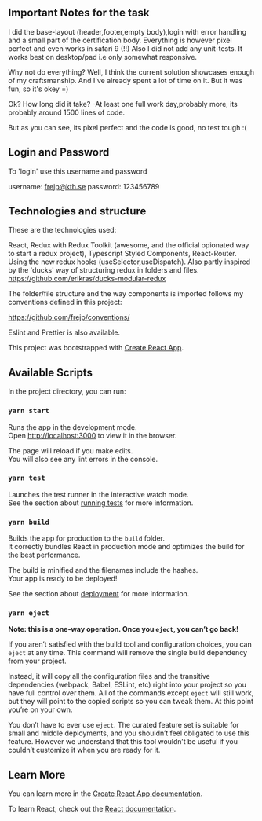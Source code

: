 ## Important Notes for the task

I did the base-layout (header,footer,empty body),login with error handling and a small part of the certification body.
Everything is however pixel perfect and even works in safari 9 (!!)
Also I did not add any unit-tests. It works best on desktop/pad i.e only somewhat responsive.

Why not do everything? Well, I think the current solution showcases enough of my craftsmanship. 
And I've already spent a lot of time on it. But it was fun, so it's okey =)

Ok? How long did it take? 
-At least one full work day,probably more, its probably around 1500 lines of code.

But as you can see, its pixel perfect and the code is good, no test tough :( 

## Login and Password

To 'login' use this username and password

username: frejp@kth.se
password: 123456789

## Technologies and structure

These are the technologies used: 

React, Redux with Redux Toolkit (awesome, and the official opionated way to start a redux project), Typescript
Styled Components, React-Router. 
Using the new redux hooks (useSelector,useDispatch).
Also partly inspired by the 'ducks' way of structuring redux in folders and files.
https://github.com/erikras/ducks-modular-redux

The folder/file structure and the way components is imported follows my 
conventions defined in this project: 

https://github.com/frejp/conventions/

Eslint and Prettier is also available.

This project was bootstrapped with [Create React App](https://github.com/facebook/create-react-app).

## Available Scripts

In the project directory, you can run:

### `yarn start`

Runs the app in the development mode.<br />
Open [http://localhost:3000](http://localhost:3000) to view it in the browser.

The page will reload if you make edits.<br />
You will also see any lint errors in the console.

### `yarn test`

Launches the test runner in the interactive watch mode.<br />
See the section about [running tests](https://facebook.github.io/create-react-app/docs/running-tests) for more information.

### `yarn build`

Builds the app for production to the `build` folder.<br />
It correctly bundles React in production mode and optimizes the build for the best performance.

The build is minified and the filenames include the hashes.<br />
Your app is ready to be deployed!

See the section about [deployment](https://facebook.github.io/create-react-app/docs/deployment) for more information.

### `yarn eject`

**Note: this is a one-way operation. Once you `eject`, you can’t go back!**

If you aren’t satisfied with the build tool and configuration choices, you can `eject` at any time. This command will remove the single build dependency from your project.

Instead, it will copy all the configuration files and the transitive dependencies (webpack, Babel, ESLint, etc) right into your project so you have full control over them. All of the commands except `eject` will still work, but they will point to the copied scripts so you can tweak them. At this point you’re on your own.

You don’t have to ever use `eject`. The curated feature set is suitable for small and middle deployments, and you shouldn’t feel obligated to use this feature. However we understand that this tool wouldn’t be useful if you couldn’t customize it when you are ready for it.

## Learn More

You can learn more in the [Create React App documentation](https://facebook.github.io/create-react-app/docs/getting-started).

To learn React, check out the [React documentation](https://reactjs.org/).
